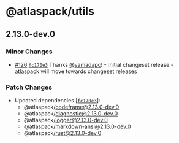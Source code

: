 # @atlaspack/utils

## 2.13.0-dev.0

### Minor Changes

- [#126](https://github.com/atlassian-labs/atlaspack/pull/126) [`fc170e3`](https://github.com/atlassian-labs/atlaspack/commit/fc170e325357a052844e077bb069bb9b949bd905) Thanks [@yamadapc](https://github.com/yamadapc)! - Initial changeset release - atlaspack will move towards changeset releases

### Patch Changes

- Updated dependencies [[`fc170e3`](https://github.com/atlassian-labs/atlaspack/commit/fc170e325357a052844e077bb069bb9b949bd905)]:
  - @atlaspack/codeframe@2.13.0-dev.0
  - @atlaspack/diagnostic@2.13.0-dev.0
  - @atlaspack/logger@2.13.0-dev.0
  - @atlaspack/markdown-ansi@2.13.0-dev.0
  - @atlaspack/rust@2.13.0-dev.0

